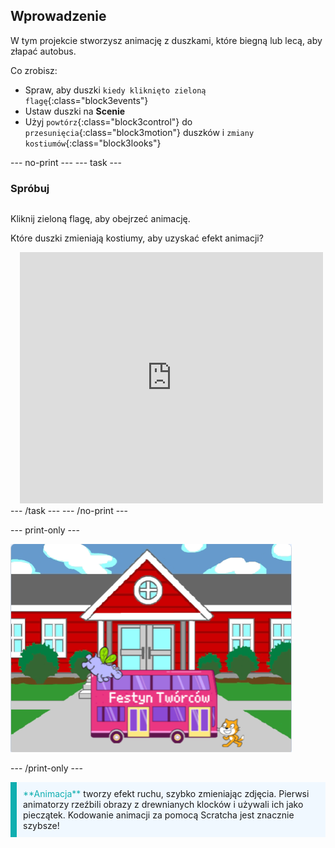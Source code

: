 ## Wprowadzenie

W tym projekcie stworzysz animację z duszkami, które biegną lub lecą, aby złapać autobus.

Co zrobisz:
+ Spraw, aby duszki `kiedy kliknięto zieloną flagę`{:class="block3events"}
+ Ustaw duszki na **Scenie**
+ Użyj `powtórz`{:class="block3control"} do `przesunięcia`{:class="block3motion"} duszków i `zmiany kostiumów`{:class="block3looks"}

--- no-print --- --- task ---

### Spróbuj
<div style="display: flex; flex-wrap: wrap">
<div style="flex-basis: 200px; flex-grow: 1">  

Kliknij zieloną flagę, aby obejrzeć animację. 

Które duszki zmieniają kostiumy, aby uzyskać efekt animacji?
</div>
<div class="scratch-preview" style="margin-left: 15px;">
  <iframe allowtransparency="true" width="485" height="402" src="https://scratch.mit.edu/projects/embed/602796029/?autostart=false" frameborder="0"></iframe>
</div>
</div>
--- /task --- --- /no-print ---

--- print-only ---

![Ukończony projekt.](images/showcase_static.png)

--- /print-only ---

<p style="border-left: solid; border-width:10px; border-color: #0faeb0; background-color: aliceblue; padding: 10px;">
<span style="color: #0faeb0">**Animacja**</span> tworzy efekt ruchu, szybko zmieniając zdjęcia. Pierwsi animatorzy rzeźbili obrazy z drewnianych klocków i używali ich jako pieczątek. Kodowanie animacji za pomocą Scratcha jest znacznie szybsze!
</p>